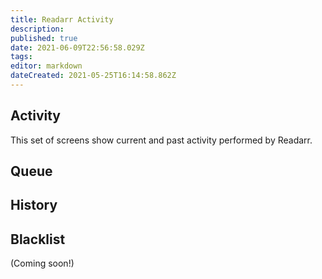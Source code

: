 ```yaml
---
title: Readarr Activity
description: 
published: true
date: 2021-06-09T22:56:58.029Z
tags: 
editor: markdown
dateCreated: 2021-05-25T16:14:58.862Z
---
```


## Activity

This set of screens show current and past activity performed by Readarr.

## Queue

## History

## Blacklist

(Coming soon!)
